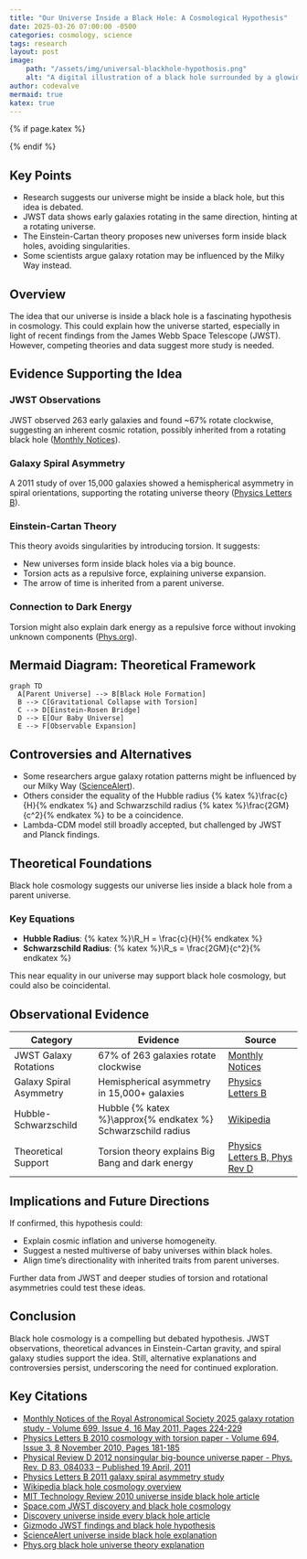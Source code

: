 ```yaml
---
title: "Our Universe Inside a Black Hole: A Cosmological Hypothesis"
date: 2025-03-26 07:00:00 -0500
categories: cosmology, science
tags: research
layout: post
image:
    path: "/assets/img/universal-blackhole-hypothosis.png"
    alt: "A digital illustration of a black hole surrounded by a glowing orange accretion disk, with spiral galaxies and stars stretching across the dark expanse of space, representing a hypothetical view of our universe existing inside a black hole."
author: codevalve
mermaid: true
katex: true
---
```


{% if page.katex %}
<link rel="stylesheet" href="https://cdn.jsdelivr.net/npm/katex@latest/dist/katex.min.css" />
{% endif %}

## Key Points

- Research suggests our universe might be inside a black hole, but this idea is debated.
- JWST data shows early galaxies rotating in the same direction, hinting at a rotating universe.
- The Einstein-Cartan theory proposes new universes form inside black holes, avoiding singularities.
- Some scientists argue galaxy rotation may be influenced by the Milky Way instead.

## Overview

The idea that our universe is inside a black hole is a fascinating hypothesis in cosmology. This could explain how the universe started, especially in light of recent findings from the James Webb Space Telescope (JWST). However, competing theories and data suggest more study is needed.

## Evidence Supporting the Idea

### JWST Observations

JWST observed 263 early galaxies and found ~67% rotate clockwise, suggesting an inherent cosmic rotation, possibly inherited from a rotating black hole ([Monthly Notices](#key-citations)).

### Galaxy Spiral Asymmetry

A 2011 study of over 15,000 galaxies showed a hemispherical asymmetry in spiral orientations, supporting the rotating universe theory ([Physics Letters B](#key-citations)).

### Einstein-Cartan Theory

This theory avoids singularities by introducing torsion. It suggests:

- New universes form inside black holes via a big bounce.
- Torsion acts as a repulsive force, explaining universe expansion.
- The arrow of time is inherited from a parent universe.

### Connection to Dark Energy

Torsion might also explain dark energy as a repulsive force without invoking unknown components ([Phys.org](#key-citations)).

## Mermaid Diagram: Theoretical Framework

```mermaid
graph TD
  A[Parent Universe] --> B[Black Hole Formation]
  B --> C[Gravitational Collapse with Torsion]
  C --> D[Einstein-Rosen Bridge]
  D --> E[Our Baby Universe]
  E --> F[Observable Expansion]
```

## Controversies and Alternatives

- Some researchers argue galaxy rotation patterns might be influenced by our Milky Way ([ScienceAlert](#key-citations)).
- Others consider the equality of the Hubble radius {% katex %}\frac{c}{H}{% endkatex %} and Schwarzschild radius {% katex %}\frac{2GM}{c^2}{% endkatex %} to be a coincidence.
- Lambda-CDM model still broadly accepted, but challenged by JWST and Planck findings.

## Theoretical Foundations

Black hole cosmology suggests our universe lies inside a black hole from a parent universe.

### Key Equations

- **Hubble Radius**: {% katex %}\R_H = \frac{c}{H}{% endkatex %}
- **Schwarzschild Radius**: {% katex %}\R_s = \frac{2GM}{c^2}{% endkatex %}

This near equality in our universe may support black hole cosmology, but could also be coincidental.

## Observational Evidence

| Category | Evidence | Source |
|----------|----------|--------|
| JWST Galaxy Rotations | 67% of 263 galaxies rotate clockwise | [Monthly Notices](#key-citations) |
| Galaxy Spiral Asymmetry | Hemispherical asymmetry in 15,000+ galaxies | [Physics Letters B](#key-citations) |
| Hubble-Schwarzschild | Hubble {% katex %}\approx{% endkatex %} Schwarzschild radius | [Wikipedia](#key-citations)|
| Theoretical Support | Torsion theory explains Big Bang and dark energy | [Physics Letters B, Phys Rev D](#key-citations) |

## Implications and Future Directions

If confirmed, this hypothesis could:

- Explain cosmic inflation and universe homogeneity.
- Suggest a nested multiverse of baby universes within black holes.
- Align time’s directionality with inherited traits from parent universes.

Further data from JWST and deeper studies of torsion and rotational asymmetries could test these ideas.

## Conclusion

Black hole cosmology is a compelling but debated hypothesis. JWST observations, theoretical advances in Einstein-Cartan gravity, and spiral galaxy studies support the idea. Still, alternative explanations and controversies persist, underscoring the need for continued exploration.

## Key Citations

- [Monthly Notices of the Royal Astronomical Society 2025 galaxy rotation study - Volume 699, Issue 4, 16 May 2011, Pages 224-229](https://academic.oup.com/mnras/article/538/1/76/8019798)
- [Physics Letters B 2010 cosmology with torsion paper - Volume 694, Issue 3, 8 November 2010, Pages 181-185](https://doi.org/10.1016/j.physletb.2011.04.008)
- [Physical Review D 2012 nonsingular big-bounce universe paper - Phys. Rev. D 83, 084033 – Published 19 April, 2011](https://doi.org/10.1103/PhysRevD.83.084033)
- [Physics Letters B 2011 galaxy spiral asymmetry study](https://www.sciencedirect.com/science/article/pii/S0370269311003947?via%3Dihub)
- [Wikipedia black hole cosmology overview](https://en.wikipedia.org/wiki/Black_hole_cosmology)
- [MIT Technology Review 2010 universe inside black hole article](https://www.technologyreview.com/2010/07/13/121442/why-our-universe-must-have-been-born-inside-a-black-hole/)
- [Space.com JWST discovery and black hole cosmology](https://www.space.com/space-exploration/james-webb-space-telescope/is-our-universe-trapped-inside-a-black-hole-this-james-webb-space-telescope-discovery-might-blow-your-mind)
- [Discovery universe inside every black hole article](https://www.discovery.com/science/Universe-Inside-Every-Black-Hole)
- [Gizmodo JWST findings and black hole hypothesis](https://gizmodo.com/a-surprising-number-of-galaxies-rotating-in-lockstep-could-mean-were-in-a-black-hole-2000575624)
- [ScienceAlert universe inside black hole explanation](https://www.sciencealert.com/the-entire-universe-could-exist-inside-a-black-hole-heres-why)
- [Phys.org black hole universe theory explanation](https://phys.org/news/2012-05-black-hole-universe-physicist-solution.html)
